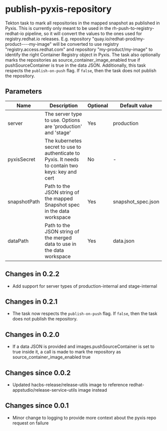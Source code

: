 # publish-pyxis-repository

Tekton task to mark all repositories in the mapped snapshot as published in Pyxis.
This is currently only meant to be used in the rh-push-to-registry-redhat-io pipeline,
so it will convert the values to the ones used for registry.redhat.io releases.
E.g. repository "quay.io/redhat-prod/my-product----my-image" will be converted to use
registry "registry.access.redhat.com" and repository "my-product/my-image" to identify
the right Container Registry object in Pyxis. The task also optionally
marks the repositories as source_container_image_enabled true if pushSourceContainer
is true in the data JSON.
Additionally, this task respects the `publish-on-push` flag. If `false`, then the task
does not publish the repository.



## Parameters

| Name         | Description                                                                                       | Optional | Default value      |
|--------------|---------------------------------------------------------------------------------------------------|----------|--------------------|
| server       | The server type to use. Options are 'production' and 'stage'                                      | Yes      | production         |
| pyxisSecret  | The kubernetes secret to use to authenticate to Pyxis. It needs to contain two keys: key and cert | No       | -                  |
| snapshotPath | Path to the JSON string of the mapped Snapshot spec in the data workspace                         | Yes      | snapshot_spec.json |
| dataPath     | Path to the JSON string of the merged data to use in the data workspace                           | Yes      | data.json          |

## Changes in 0.2.2
* Add support for server types of production-internal and stage-internal

## Changes in 0.2.1
* The task now respects the `publish-on-push` flag. If `false`, then the task
does not publish the repository.

## Changes in 0.2.0
* If a data JSON is provided and images.pushSourceContainer is set to true inside it, a call is made
  to mark the repository as source_container_image_enabled true

## Changes since 0.0.2
* Updated hacbs-release/release-utils image to reference redhat-appstudio/release-service-utils image instead

## Changes since 0.0.1

* Minor change to logging to provide more context about the pyxis repo request on failure
